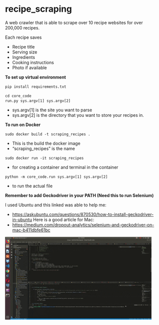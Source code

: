 # recipe_scraping

A web crawler that is able to scrape over 10 recipe websites for over 200,000 recipes.

Each recipe saves
- Recipe title
- Serving size
- Ingredients
- Cooking instructions
- Photo if available

**To set up virtual environment**

```
pip install requirements.txt
```
```
cd core_code
run.py sys.argv[1] sys.argv[2]
```
- sys.argv[1] is the site you want to parse
- sys.argv[2] is the directory that you want to store your recipes in.

**To run on Docker**
```
sudo docker build -t scraping_recipes .
```
- This is the build the docker image
- “scraping_recipes” is the name

```
sudo docker run -it scraping_recipes
```
- for creating a container and terminal in the container

```
python -m core_code.run sys.argv[1] sys.argv[2]
```
- to run the actual file



**Remember to add Geckodriver in your PATH (Need this to run Selenium)**

I used Ubuntu and this linked was able to help me:
- https://askubuntu.com/questions/870530/how-to-install-geckodriver-in-ubuntu
Here is a good article for Mac:
- https://medium.com/dropout-analytics/selenium-and-geckodriver-on-mac-b411dbfe61bc

![](recipe_scraping_GIF_downsized_large.gif)
